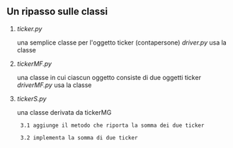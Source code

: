 ## Un ripasso sulle classi ##

1. *ticker.py*

    una semplice classe per l'oggetto ticker (contapersone)
    *driver.py* usa la classe 

2. *tickerMF.py*

    una classe in cui ciascun oggetto consiste di due oggetti ticker
    *driverMF.py* usa la classe


3. *tickerS.py*

    una classe derivata da tickerMG 

        3.1 aggiunge il metodo che riporta la somma dei due ticker

        3.2 implementa la somma di due ticker





